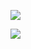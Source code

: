 ![](https://obsidian-bucket.oss-cn-beijing.aliyuncs.com/20220117083514.png)

![](https://obsidian-bucket.oss-cn-beijing.aliyuncs.com/20220117083542.png)

